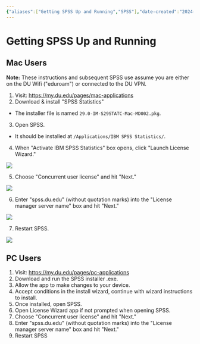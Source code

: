 ```yaml
---
{"aliases":["Getting SPSS Up and Running","SPSS"],"date-created":"2024-09-12T12:25","date-modified":"2024-09-12T12:53","dg-publish":true,"title":"Getting SPSS Up and Running","permalink":"/pathways/greenhouse/spss/","dgPassFrontmatter":true}
---
```



# Getting SPSS Up and Running

## Mac Users

**Note:** These instructions and subsequent SPSS use assume you are either on the DU Wifi ("eduroam") or connected to the DU VPN.

1. Visit: <https://my.du.edu/pages/mac-applications>
2. Download & install "SPSS Statistics"
  - The installer file is named `29.0-IM-S29STATC-Mac-MD002.pkg`.
3. Open SPSS.
  - It should be installed at `/Applications/IBM SPSS Statistics/`.
4. When "Activate IBM SPSS Statistics" box opens, click "Launch License Wizard."

![](https://i.imgur.com/hvXuHhM.png)

5. Choose "Concurrent user license" and hit "Next."

![](https://i.imgur.com/FC9ZCIb.png)

6. Enter "spss.du.edu" (without quotation marks) into the "License manager server name" box and hit "Next."

![](https://i.imgur.com/PLCKdjd.png)

7. Restart SPSS.

![](https://i.imgur.com/DB1KVO1.png)

## PC Users

1. Visit: <https://my.du.edu/pages/pc-applications>
2. Download and run the SPSS installer .exe.
3. Allow the app to make changes to your device. 
4. Accept conditions in the install wizard, continue with wizard instructions to install. 
5. Once installed, open SPSS. 
6. Open License Wizard app if not prompted when opening SPSS. 
7. Choose "Concurrent user license" and hit "Next."
8. Enter "spss.du.edu" (without quotation marks) into the "License manager server name" box and hit "Next."
9. Restart SPSS
